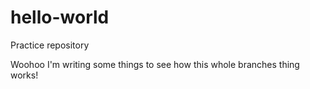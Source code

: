 # hello-world
Practice repository

Woohoo I'm writing some things to see how this whole branches thing works!
